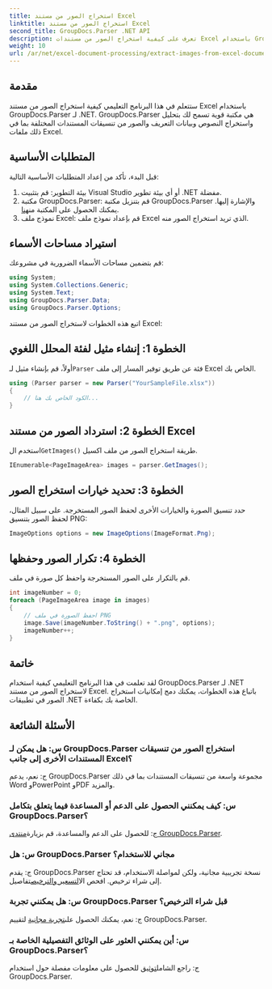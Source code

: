 ```yaml
---
title: استخراج الصور من مستند Excel
linktitle: استخراج الصور من مستند Excel
second_title: GroupDocs.Parser .NET API
description: تعرف على كيفية استخراج الصور من مستندات Excel باستخدام GroupDocs.Parser لـ .NET. دليل خطوة بخطوة مع أمثلة التعليمات البرمجية.
weight: 10
url: /ar/net/excel-document-processing/extract-images-from-excel-document/
---
```

## مقدمة
ستتعلم في هذا البرنامج التعليمي كيفية استخراج الصور من مستند Excel باستخدام GroupDocs.Parser لـ .NET. GroupDocs.Parser هي مكتبة قوية تسمح لك بتحليل واستخراج النصوص وبيانات التعريف والصور من تنسيقات المستندات المختلفة بما في ذلك ملفات Excel.
## المتطلبات الأساسية
قبل البدء، تأكد من إعداد المتطلبات الأساسية التالية:
1. بيئة التطوير: قم بتثبيت Visual Studio أو أي بيئة تطوير .NET مفضلة.
2.  مكتبة GroupDocs.Parser: قم بتنزيل مكتبة GroupDocs.Parser والإشارة إليها. يمكنك الحصول على المكتبة من[هنا](https://releases.groupdocs.com/parser/net/).
3. نموذج ملف Excel: قم بإعداد نموذج ملف Excel الذي تريد استخراج الصور منه.
## استيراد مساحات الأسماء
قم بتضمين مساحات الأسماء الضرورية في مشروعك:
```csharp
using System;
using System.Collections.Generic;
using System.Text;
using GroupDocs.Parser.Data;
using GroupDocs.Parser.Options;
```
اتبع هذه الخطوات لاستخراج الصور من مستند Excel:
## الخطوة 1: إنشاء مثيل لفئة المحلل اللغوي
 أولاً، قم بإنشاء مثيل لـ`Parser` فئة عن طريق توفير المسار إلى ملف Excel الخاص بك.
```csharp
using (Parser parser = new Parser("YourSampleFile.xlsx"))
{
    // الكود الخاص بك هنا...
}
```
## الخطوة 2: استرداد الصور من مستند Excel
 استخدم ال`GetImages()` طريقة استخراج الصور من ملف اكسيل.
```csharp
IEnumerable<PageImageArea> images = parser.GetImages();
```
## الخطوة 3: تحديد خيارات استخراج الصور
حدد تنسيق الصورة والخيارات الأخرى لحفظ الصور المستخرجة. على سبيل المثال، لحفظ الصور بتنسيق PNG:
```csharp
ImageOptions options = new ImageOptions(ImageFormat.Png);
```
## الخطوة 4: تكرار الصور وحفظها
قم بالتكرار على الصور المستخرجة واحفظ كل صورة في ملف.
```csharp
int imageNumber = 0;
foreach (PageImageArea image in images)
{
    // احفظ الصورة في ملف PNG
    image.Save(imageNumber.ToString() + ".png", options);
    imageNumber++;
}
```
## خاتمة
لقد تعلمت في هذا البرنامج التعليمي كيفية استخدام GroupDocs.Parser لـ .NET لاستخراج الصور من مستند Excel. باتباع هذه الخطوات، يمكنك دمج إمكانيات استخراج الصور في تطبيقات .NET الخاصة بك بكفاءة.

## الأسئلة الشائعة
### س: هل يمكن لـ GroupDocs.Parser استخراج الصور من تنسيقات المستندات الأخرى إلى جانب Excel؟
ج: نعم، يدعم GroupDocs.Parser مجموعة واسعة من تنسيقات المستندات بما في ذلك Word وPowerPoint وPDF والمزيد.
### س: كيف يمكنني الحصول على الدعم أو المساعدة فيما يتعلق بتكامل GroupDocs.Parser؟
 ج: للحصول على الدعم والمساعدة، قم بزيارة[منتدى GroupDocs.Parser](https://forum.groupdocs.com/c/parser/17).
### س: هل GroupDocs.Parser مجاني للاستخدام؟
 ج: يقدم GroupDocs.Parser نسخة تجريبية مجانية، ولكن لمواصلة الاستخدام، قد تحتاج إلى شراء ترخيص. افحص ال[التسعير والترخيص](https://purchase.groupdocs.com/buy)تفاصيل.
### س: هل يمكنني تجربة GroupDocs.Parser قبل شراء الترخيص؟
 ج: نعم، يمكنك الحصول على[تجربة مجانية](https://releases.groupdocs.com/) لتقييم GroupDocs.Parser.
### س: أين يمكنني العثور على الوثائق التفصيلية الخاصة بـ GroupDocs.Parser؟
 ج: راجع الشامل[توثيق](https://tutorials.groupdocs.com/parser/net/) للحصول على معلومات مفصلة حول استخدام GroupDocs.Parser.